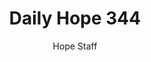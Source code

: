 ---
image: /assets/img/daily-hope-default-artwork.png
title: Daily Hope 344
number: 344
categories:
  - Daily Hope
author: Hope Staff
notes: Daily Hope 344
embed: >-
  <iframe style="border-radius:12px" src="https://open.spotify.com/embed/episode/6HtrrLEQ9vs6MuZvk5aMIk?utm_source=generator" width="100%" height="152" frameBorder="0" allowfullscreen="" allow="autoplay; clipboard-write; encrypted-media; fullscreen; picture-in-picture" loading="lazy"></iframe>
---